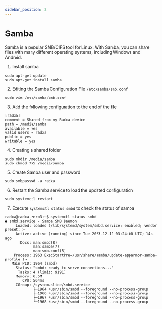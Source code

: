 ```yaml
---
sidebar_position: 2
---
```


# Samba

Samba is a popular SMB/CIFS tool for Linux. With Samba, you can share files with many different operating systems, including Windows and Android.

1. Install samba

```
sudo apt-get update
sudo apt-get install samba
```

2. Editing the Samba Configuration File `/etc/samba/smb.conf`

```
sudo vim /etc/samba/smb.conf
```

3. Add the following configuration to the end of the file

```
[radxa]
comment = Shared from my Radxa device
path = /media/samba
available = yes
valid users = radxa
public = yes
writable = yes
```

4. Creating a shared folder

```
sudo mkdir /media/samba
sudo chmod 755 /media/samba
```

5. Create Samba user and password

```
sudo smbpasswd -a radxa
```

6. Restart the Samba service to load the updated configuration

```
sudo systemctl restart
```

7. Execute `systemctl status smbd` to check the status of samba

```
radxa@radxa-zero3:~$ systemctl status smbd
● smbd.service - Samba SMB Daemon
     Loaded: loaded (/lib/systemd/system/smbd.service; enabled; vendor preset: >
     Active: active (running) since Tue 2023-12-19 03:24:00 UTC; 14s ago
       Docs: man:smbd(8)
             man:samba(7)
             man:smb.conf(5)
    Process: 1963 ExecStartPre=/usr/share/samba/update-apparmor-samba-profile (>
   Main PID: 1964 (smbd)
     Status: "smbd: ready to serve connections..."
      Tasks: 4 (limit: 9191)
     Memory: 6.5M
        CPU: 564ms
     CGroup: /system.slice/smbd.service
             ├─1964 /usr/sbin/smbd --foreground --no-process-group
             ├─1966 /usr/sbin/smbd --foreground --no-process-group
             ├─1967 /usr/sbin/smbd --foreground --no-process-group
             └─1968 /usr/sbin/smbd --foreground --no-process-group
```

